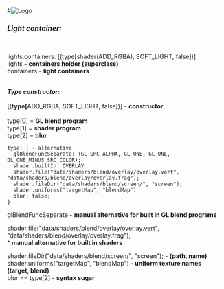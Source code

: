 #![Logo](https://raw.githubusercontent.com/henryco/Escapy/master/promo/ESCAPY.png)
<h3><i>Light container: </i></h3><br>

lights.containers: [(type[shader(ADD_RGBA), SOFT_LIGHT, false])]
<br>
lights - <b>containers holder (superclass)</b><br>
containers - <b>light containers</b><br><br>
  
  
  <b><i>Type constructor: </i></b><br><br>
  [(<b>type[</b>ADD_RGBA, SOFT_LIGHT, false<b>]</b>)] - <b>constructor</b> <br><br>
  type[0] = <b>GL blend program </b> <br>
  type[1] = <b>shader program </b> <br>
  type[2] = <b>blur </b> <br>

	type: { - alternative 
      glBlendFuncSeparate: (GL_SRC_ALPHA, GL_ONE, GL_ONE, GL_ONE_MINUS_SRC_COLOR);
      shader.builtIn: OVERLAY
      shader.file("data/shaders/blend/overlay/overlay.vert", "data/shaders/blend/overlay/overlay.frag");
      shader.fileDir("data/shaders/blend/screen/", "screen");
      shader.uniforms("targetMap", "blendMap")
      blur: false;
    }	
  
  glBlendFuncSeparate - <b>manual alternative for built in GL blend programs</b><br>

  shader.file("data/shaders/blend/overlay/overlay.vert", "data/shaders/blend/overlay/overlay.frag");<br>
  <b>^ manual alternative for built in shaders</b><br>
  
  shader.fileDir("data/shaders/blend/screen/", "screen"); - <b>(path, name)</b><br>
  shader.uniforms("targetMap", "blendMap") -<b> uniform texture names (target, blend)</b><br>
  blur == type[2] - <b>syntax sugar</b><br>
  
